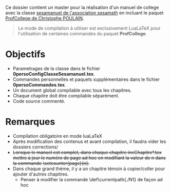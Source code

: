 Ce dossier contient un master pour la réalisation d'un manuel de college avec la classe [sesamanuel de l'association sesamath](https://www.ctan.org/pkg/sesamanuel) en incluant le paquet [ProfCollege de Christophe POULAIN](https://ctan.org/pkg/profcollege).

> Le mode de compilation à utiliser est exclusivement LuaLaTeX pour l'utilisation de certaines commandes du paquet **ProfCollege**.

# Objectifs

- Parametrages de la classe dans le fichier **0persoConfigClasseSesamanuel.tex**.
- Commandes personnelles et paquets supplémentaires dans le fichier **0persoCommandes.tex**.
- Un document global compilable avec tous les chapitres.
- Chaque chapitre doit être compilable séparément.
- Code source commenté.

# Remarques 

- Compilation obligatoire en mode luaLaTeX
- Après modification des contenus et avant compilation, il faudra vider les dossiers corrections/
- ~~Lorsque le manuel est complet, dans chaque chapitre incChapitre*.tex mettre à jour le numéro de page ad hoc 
en modifiant la valeur de n dans la commande \setcounter{page}{n}.~~
- Dans chaque grand thème, il y a un chapitre témoin à copier/coller pour ajouter d'autres chapitres.
    - Penser à modifier la commande \def\currentpath{./N1} de façon ad hoc